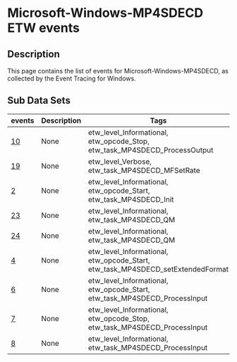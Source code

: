 # Microsoft-Windows-MP4SDECD ETW events

## Description
This page contains the list of events for Microsoft-Windows-MP4SDECD, as collected by the Event Tracing for Windows.

## Sub Data Sets
|events|Description|Tags|
|---|---|---|
|[10](events/event-10.md)|None|etw_level_Informational, etw_opcode_Stop, etw_task_MP4SDECD_ProcessOutput|
|[19](events/event-19.md)|None|etw_level_Verbose, etw_task_MP4SDECD_MFSetRate|
|[2](events/event-2.md)|None|etw_level_Informational, etw_opcode_Start, etw_task_MP4SDECD_Init|
|[23](events/event-23.md)|None|etw_level_Informational, etw_task_MP4SDECD_QM|
|[24](events/event-24.md)|None|etw_level_Informational, etw_task_MP4SDECD_QM|
|[4](events/event-4.md)|None|etw_level_Informational, etw_opcode_Start, etw_task_MP4SDECD_setExtendedFormat|
|[6](events/event-6.md)|None|etw_level_Informational, etw_opcode_Start, etw_task_MP4SDECD_ProcessInput|
|[7](events/event-7.md)|None|etw_level_Informational, etw_opcode_Stop, etw_task_MP4SDECD_ProcessInput|
|[8](events/event-8.md)|None|etw_level_Informational, etw_task_MP4SDECD_ProcessInput|
